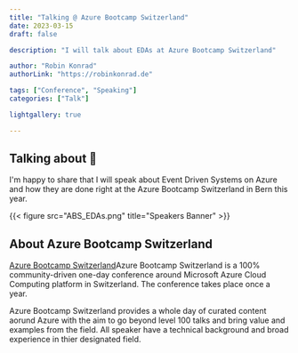 ```yaml
---
title: "Talking @ Azure Bootcamp Switzerland"
date: 2023-03-15
draft: false

description: "I will talk about EDAs at Azure Bootcamp Switzerland"

author: "Robin Konrad"
authorLink: "https://robinkonrad.de"

tags: ["Conference", "Speaking"]
categories: ["Talk"]

lightgallery: true

---
```


## Talking about :rocket:
I'm happy to share that I will speak about Event Driven Systems on Azure and how they are done right at the Azure Bootcamp Switzerland in Bern this year.

{{< figure src="ABS_EDAs.png" title="Speakers Banner" >}}

## About Azure Bootcamp Switzerland
[Azure Bootcamp Switzerland](https://www.azurebootcamp.ch)Azure Bootcamp Switzerland is a 100% community-driven one-day conference around Microsoft Azure Cloud Computing platform in Switzerland. The conference takes place once a year.

Azure Bootcamp Switzerland provides a whole day of curated content aorund Azure with the aim to go beyond level 100 talks and bring value and examples from the field. All speaker have a technical background and broad experience in thier designated field.